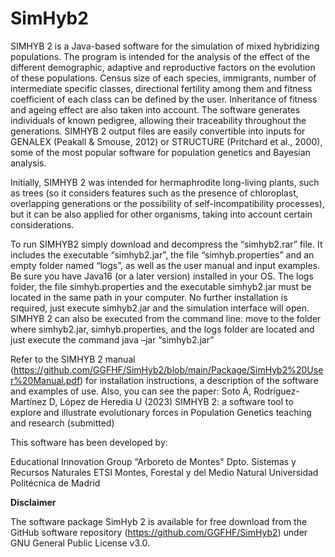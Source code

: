 # SimHyb2
SIMHYB 2 is a Java-based software for the simulation of mixed hybridizing populations. The program is intended for the analysis of the effect of the different demographic, adaptive and reproductive factors on the evolution of these populations. Census size of each species, immigrants, number of intermediate specific classes, directional fertility among them and fitness coefficient of each class can be defined by the user. Inheritance of fitness and ageing effect are also taken into account. The software generates individuals of known pedigree, allowing their traceability throughout the generations. SIMHYB 2 output files are easily convertible into inputs for GENALEX (Peakall & Smouse, 2012) or STRUCTURE (Pritchard et al., 2000), some of the most popular software for population genetics and Bayesian analysis.

Initially, SIMHYB 2 was intended for hermaphrodite long-living plants, such as trees (so it considers features such as the presence of chloroplast, overlapping generations or the possibility of self-incompatibility processes), but it can be also applied for other organisms, taking into account certain considerations.

To run SIMHYB2 simply download and decompress the “simhyb2.rar” file. It includes the executable “simhyb2.jar”, the file “simhyb.properties” and an empty folder named “logs”, as well as the user manual and input examples. Be sure you have Java16 (or a later version) installed in your OS. The logs folder, the file simhyb.properties and the executable simhyb2.jar must be located in the same path in your computer. No further installation is required, just execute simhyb2.jar and the simulation interface will open.
SIMHYB 2 can also be executed from the command line: move to the folder where simhyb2.jar, simhyb.properties, and the logs folder are located and just execute the command java –jar “simhyb2.jar”

Refer to the SIMHYB 2 manual (https://github.com/GGFHF/SimHyb2/blob/main/Package/SimHyb2%20User%20Manual.pdf) for installation instructions, a description of the software and examples of use. Also, you can see the paper:
Soto Á, Rodríguez-Martínez D, López de Heredia U (2023) SIMHYB 2: a software tool to explore and illustrate evolutionary forces in Population Genetics teaching and research (submitted)

This software has been developed by:

Educational Innovation Group “Arboreto de Montes"
Dpto. Sistemas y Recursos Naturales
ETSI Montes, Forestal y del Medio Natural
Universidad Politécnica de Madrid

**Disclaimer**

The software package SimHyb 2 is available for free download from the GitHub software repository (https://github.com/GGFHF/SimHyb2) under GNU General Public License v3.0.

